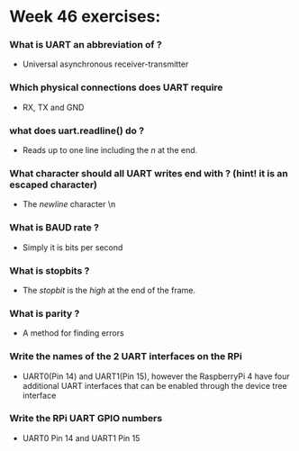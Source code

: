 # Week 46 exercises:

### What is UART an abbreviation of ?
- Universal asynchronous receiver-transmitter
### Which physical connections does UART require
- RX, TX and GND
### what does uart.readline() do ?
- Reads up to one line including the _n_ at the end.
### What character should all UART writes end with ? (hint! it is an escaped character)
- The _newline_ character \n
### What is BAUD rate ?
- Simply it is bits per second
### What is stopbits ?
- The _stopbit_ is the _high_ at the end of the frame.
### What is parity ?
- A method for finding errors
### Write the names of the 2 UART interfaces on the RPi
- UART0(Pin 14) and UART1(Pin 15), however the RaspberryPi 4 have four additional UART interfaces that can be enabled through the device tree interface
### Write the RPi UART GPIO numbers
- UART0 Pin 14 and UART1 Pin 15
